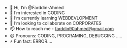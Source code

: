 - 👋 Hi, I’m @Farddin-Ahmed
- 👀 I’m interested in CODING
- 🌱 I’m currently learning WEBDEVLOPMENT
- 💞️ I’m looking to collaborate on CORPORATES
- 📫 How to reach me - farddin90ahmed@gmail.com
- 😄 Pronouns: CODING, PROGRAMING, DEBUGGING .....
- ⚡ Fun fact: ERROR....

<!---
Farddin-Ahmed/Farddin-Ahmed is a ✨ special ✨ repository because its `README.md` (this file) appears on your GitHub profile.
You can click the Preview link to take a look at your changes.
--->

